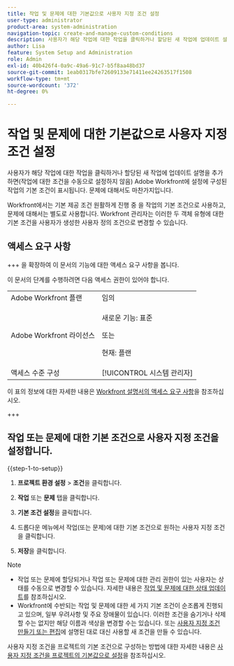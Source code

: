 ```yaml
---
title: 작업 및 문제에 대한 기본값으로 사용자 지정 조건 설정
user-type: administrator
product-area: system-administration
navigation-topic: create-and-manage-custom-conditions
description: 사용자가 해당 작업에 대한 작업을 클릭하거나 할당된 새 작업에 업데이트 설명을 추가하면(작업에 대한 조건을 수동으로 설정하지 않음) Adobe Workfront에 설정에 구성된 작업의 기본 조건이 표시됩니다. 문제에 대해서도 마찬가지입니다.
author: Lisa
feature: System Setup and Administration
role: Admin
exl-id: 40b426f4-0a9c-49a6-91c7-b5f8aa48bd37
source-git-commit: 1eab0317bfe72609133e71411ee24263517f1508
workflow-type: tm+mt
source-wordcount: '372'
ht-degree: 0%

---
```


# 작업 및 문제에 대한 기본값으로 사용자 지정 조건 설정

사용자가 해당 작업에 대한 작업을 클릭하거나 할당된 새 작업에 업데이트 설명을 추가하면(작업에 대한 조건을 수동으로 설정하지 않음) Adobe Workfront에 설정에 구성된 작업의 기본 조건이 표시됩니다. 문제에 대해서도 마찬가지입니다.

Workfront에서는 기본 제공 조건 원활하게 진행 중 을 작업의 기본 조건으로 사용하고, 문제에 대해서는 별도로 사용합니다. Workfront 관리자는 이러한 두 객체 유형에 대한 기본 조건을 사용자가 생성한 사용자 정의 조건으로 변경할 수 있습니다.

## 액세스 요구 사항

+++ 을 확장하여 이 문서의 기능에 대한 액세스 요구 사항을 봅니다.

이 문서의 단계를 수행하려면 다음 액세스 권한이 있어야 합니다.

<table style="table-layout:auto"> 
 <col> 
 <col> 
 <tbody> 
  <tr> 
   <td role="rowheader">Adobe Workfront 플랜</td> 
   <td>임의</td> 
  </tr> 
  <tr> 
  <tr> 
   <td role="rowheader">Adobe Workfront 라이선스</td> 
   <td><p>새로운 기능: 표준</p>
       <p>또는</p>
       <p>현재: 플랜</p></td>
  </tr> 
  </tr> 
  <tr> 
   <td role="rowheader">액세스 수준 구성</td> 
   <td>[!UICONTROL 시스템 관리자]</td>
  </tr> 
 </tbody> 
</table>

이 표의 정보에 대한 자세한 내용은 [Workfront 설명서의 액세스 요구 사항](/help/quicksilver/administration-and-setup/add-users/access-levels-and-object-permissions/access-level-requirements-in-documentation.md)을 참조하십시오.

+++

## 작업 또는 문제에 대한 기본 조건으로 사용자 지정 조건을 설정합니다.

{{step-1-to-setup}}

1. **프로젝트 환경 설정** > **조건**&#x200B;을 클릭합니다.

1. **작업** 또는 **문제** 탭을 클릭합니다.

1. **기본 조건 설정**&#x200B;을 클릭합니다.
1. 드롭다운 메뉴에서 작업(또는 문제)에 대한 기본 조건으로 원하는 사용자 지정 조건을 클릭합니다.
1. **저장**&#x200B;을 클릭합니다.

>[!NOTE]
>
>* 작업 또는 문제에 할당되거나 작업 또는 문제에 대한 관리 권한이 있는 사용자는 상태를 수동으로 변경할 수 있습니다. 자세한 내용은 [작업 및 문제에 대한 상태 업데이트](../../../manage-work/projects/updating-work-in-a-project/update-condition-for-tasks-and-issues.md)를 참조하십시오.
>* Workfront에 수반되는 작업 및 문제에 대한 세 가지 기본 조건이 순조롭게 진행되고 있으며, 일부 우려사항 및 주요 장애물이 있습니다. 이러한 조건을 숨기거나 삭제할 수는 없지만 해당 이름과 색상을 변경할 수는 있습니다. 또는 [사용자 지정 조건 만들기 또는 편집](../../../administration-and-setup/customize-workfront/create-manage-custom-conditions/create-edit-custom-conditions.md)에 설명된 대로 대신 사용할 새 조건을 만들 수 있습니다.

사용자 지정 조건을 프로젝트의 기본 조건으로 구성하는 방법에 대한 자세한 내용은 [사용자 지정 조건을 프로젝트의 기본값으로 설정](../../../administration-and-setup/customize-workfront/create-manage-custom-conditions/set-custom-condition-default-projects.md)을 참조하십시오.
